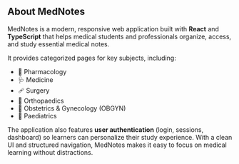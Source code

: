 ## About MedNotes

MedNotes is a modern, responsive web application built with **React** and **TypeScript** that helps medical students and professionals organize, access, and study essential medical notes.  

It provides categorized pages for key subjects, including:
- 📖 Pharmacology
- 🩺 Medicine
- 🩹 Surgery
- 🦴 Orthopaedics
- 🤰 Obstetrics & Gynecology (OBGYN)
- 👶 Paediatrics  

The application also features **user authentication** (login, sessions, dashboard) so learners can personalize their study experience. With a clean UI and structured navigation, MedNotes makes it easy to focus on medical learning without distractions.  
